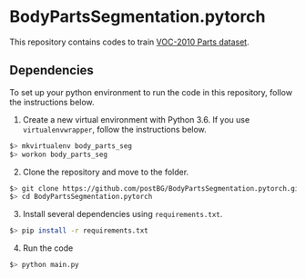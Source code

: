 # BodyPartsSegmentation.pytorch

This repository contains codes to train [VOC-2010 Parts dataset](http://www.stat.ucla.edu/~xianjie.chen/pascal_part_dataset/pascal_part.html).

## Dependencies
To set up your python environment to run the code in this repository, follow the instructions below.

1. Create a new virtual environment with Python 3.6. If you use `virtualenvwrapper`, follow the instructions below.
```bash
$> mkvirtualenv body_parts_seg
$> workon body_parts_seg
```

2. Clone the repository and move to the folder.
```bash
$> git clone https://github.com/postBG/BodyPartsSegmentation.pytorch.git
$> cd BodyPartsSegmentation.pytorch
```

3. Install several dependencies using `requirements.txt`.
```bash
$> pip install -r requirements.txt
```

4. Run the code
```bash
$> python main.py
```

